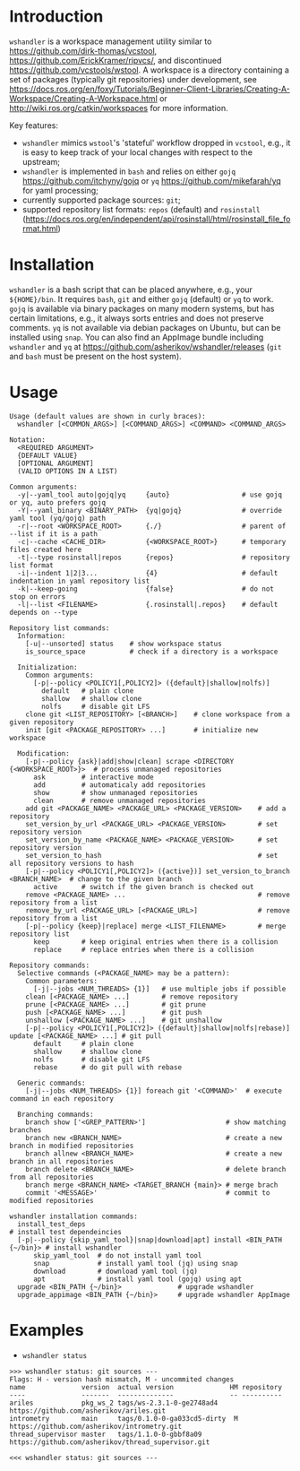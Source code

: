 Introduction
============

`wshandler` is a workspace management utility similar to
<https://github.com/dirk-thomas/vcstool>,
<https://github.com/ErickKramer/ripvcs/>, and discontinued
<https://github.com/vcstools/wstool>. A workspace is a directory containing a
set of packages (typically git repositories) under development, see
<https://docs.ros.org/en/foxy/Tutorials/Beginner-Client-Libraries/Creating-A-Workspace/Creating-A-Workspace.html>
or <http://wiki.ros.org/catkin/workspaces> for more information.

Key features:
- `wshandler` mimics `wstool`'s 'stateful' workflow dropped in `vcstool`, e.g.,
  it is easy to keep track of your local changes with respect to the upstream;
- `wshandler` is implemented in `bash` and relies on either `gojq`
  <https://github.com/itchyny/gojq> or `yq` <https://github.com/mikefarah/yq>
  for yaml processing;
- currently supported package sources: `git`;
- supported repository list formats: `repos` (default) and `rosinstall`
  (<https://docs.ros.org/en/independent/api/rosinstall/html/rosinstall_file_format.html>)


Installation
============

`wshandler` is a bash script that can be placed anywhere, e.g., your
`${HOME}/bin`. It requires `bash`, `git` and either `gojq` (default) or `yq` to
work. `gojq` is available via binary packages on many modern systems, but has
certain limitations, e.g., it always sorts entries and does not preserve
comments. `yq` is not available via debian packages on Ubuntu, but can be
installed using `snap`. You can also find an AppImage bundle including
`wshandler` and `yq` at <https://github.com/asherikov/wshandler/releases>
(`git` and `bash` must be present on the host system).


Usage
=====

```
Usage (default values are shown in curly braces):
  wshandler [<COMMON_ARGS>] [<COMMAND_ARGS>] <COMMAND> <COMMAND_ARGS>

Notation:
  <REQUIRED ARGUMENT>
  {DEFAULT VALUE}
  [OPTIONAL ARGUMENT]
  (VALID OPTIONS IN A LIST)

Common arguments:
  -y|--yaml_tool auto|gojq|yq     {auto}                  # use gojq or yq, auto prefers gojq
  -Y|--yaml_binary <BINARY_PATH>  {yq|gojq}               # override yaml tool (yq/gojq) path
  -r|--root <WORKSPACE_ROOT>      {./}                    # parent of --list if it is a path
  -c|--cache <CACHE_DIR>          {<WORKSPACE_ROOT>}      # temporary files created here
  -t|--type rosinstall|repos      {repos}                 # repository list format
  -i|--indent 1|2|3...            {4}                     # default indentation in yaml repository list
  -k|--keep-going                 {false}                 # do not stop on errors
  -l|--list <FILENAME>            {.rosinstall|.repos}    # default depends on --type

Repository list commands:
  Information:
    [-u|--unsorted] status    # show workspace status
    is_source_space           # check if a directory is a workspace

  Initialization:
    Common arguments:
      [-p|--policy <POLICY1[,POLICY2]> ({default}|shallow|nolfs)]
        default   # plain clone
        shallow   # shallow clone
        nolfs     # disable git LFS
    clone git <LIST_REPOSITORY> [<BRANCH>]    # clone workspace from a given repository
    init [git <PACKAGE_REPOSITORY> ...]       # initialize new workspace

  Modification:
    [-p|--policy {ask}|add|show|clean] scrape <DIRECTORY {<WORKSPACE_ROOT>}>  # process unmanaged repositories
      ask         # interactive mode
      add         # automaticaly add repositories
      show        # show unmanaged repositories
      clean       # remove unmanaged repositories
    add git <PACKAGE_NAME> <PACKAGE_URL> <PACKAGE_VERSION>    # add a repository
    set_version_by_url <PACKAGE_URL> <PACKAGE_VERSION>        # set repository version
    set_version_by_name <PACKAGE_NAME> <PACKAGE_VERSION>      # set repository version
    set_version_to_hash                                       # set all repository versions to hash
    [-p|--policy <POLICY1[,POLICY2]> ({active})] set_version_to_branch <BRANCH_NAME>  # change to the given branch
      active      # switch if the given branch is checked out
    remove <PACKAGE_NAME> ...                                 # remove repository from a list
    remove_by_url <PACKAGE_URL> [<PACKAGE_URL>]               # remove repository from a list
    [-p|--policy {keep}|replace] merge <LIST_FILENAME>        # merge repository list
      keep        # keep original entries when there is a collision
      replace     # replace entries when there is a collision

Repository commands:
  Selective commands (<PACKAGE_NAME> may be a pattern):
    Common parameters:
      [-j|--jobs <NUM_THREADS> {1}]   # use multiple jobs if possible
    clean [<PACKAGE_NAME> ...]        # remove repository
    prune [<PACKAGE_NAME> ...]        # git prune
    push [<PACKAGE_NAME> ...]         # git push
    unshallow [<PACKAGE_NAME> ...]    # git unshallow
    [-p|--policy <POLICY1[,POLICY2]> ({default}|shallow|nolfs|rebase)] update [<PACKAGE_NAME> ...] # git pull
      default     # plain clone
      shallow     # shallow clone
      nolfs       # disable git LFS
      rebase      # do git pull with rebase

  Generic commands:
    [-j|--jobs <NUM_THREADS> {1}] foreach git '<COMMAND>'  # execute command in each repository

  Branching commands:
    branch show ['<GREP_PATTERN>']                    # show matching branches
    branch new <BRANCH_NAME>                          # create a new branch in modified repositories
    branch allnew <BRANCH_NAME>                       # create a new branch in all repositories
    branch delete <BRANCH_NAME>                       # delete branch from all repositories
    branch merge <BRANCH_NAME> <TARGET_BRANCH {main}> # merge brach
    commit '<MESSAGE>'                                # commit to modified repositories

wshandler installation commands:
  install_test_deps                                                           # install test dependeincies
  [-p|--policy {skip_yaml_tool}|snap|download|apt] install <BIN_PATH {~/bin}> # install wshandler
      skip_yaml_tool  # do not install yaml tool
      snap            # install yaml tool (jq) using snap
      download        # download yaml tool (jq)
      apt             # install yaml tool (gojq) using apt
  upgrade <BIN_PATH {~/bin}>              # upgrade wshandler
  upgrade_appimage <BIN_PATH {~/bin}>     # upgrade wshandler AppImage
```

Examples
========

- `wshandler status`
```
>>> wshandler status: git sources ---
Flags: H - version hash mismatch, M - uncommited changes
name              version  actual version              HM repository
----              -------  --------------              -- ----------
ariles            pkg_ws_2 tags/ws-2.3.1-0-ge2748ad4      https://github.com/asherikov/ariles.git
intrometry        main     tags/0.1.0-0-ga033cd5-dirty  M https://github.com/asherikov/intrometry.git
thread_supervisor master   tags/1.1.0-0-gbbf8a09          https://github.com/asherikov/thread_supervisor.git

<<< wshandler status: git sources ---
```

